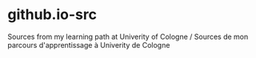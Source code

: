# github.io-src
Sources from my learning path at Univerity of Cologne / Sources de mon parcours d'apprentissage à Univerity de Cologne
